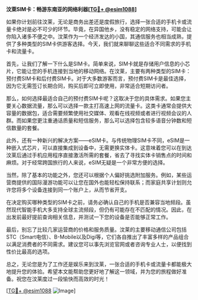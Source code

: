 **汶萊SIM卡：畅游东南亚的网络利器[[TG💪+ @esim1088](https://t.me/s/esim1088)]**

如果你计划前往汶莱，无论是商务出差还是度假旅行，选择一张合适的手机卡或流量卡绝对是必不可少的环节。毕竟，在异国他乡，没有稳定的网络支持，可能会让你陷入诸多不便之中。汶莱作为一个经济发达的小国，其通信服务也相当成熟，提供了多种类型的SIM卡供游客选择。今天，我们就来聊聊这些适合不同需求的手机卡和流量卡。

首先，让我们了解一下什么是SIM卡。简单来说，SIM卡就是存储用户信息的小芯片，它能让您的手机连接到当地的移动网络。在汶莱，主要有两种类型的SIM卡：预付费SIM卡和后付费SIM卡。对于大多数游客而言，预付费SIM卡是最佳选择，因为它无需签订长期合同，购买后即可立即使用，非常适合短期访问者。

那么，如何选择最适合自己的预付费SIM卡呢？这取决于您的具体需求。如果您主要关心数据流量，那么可以选择一款主打高速上网的流量卡。这类卡通常会提供大容量的数据包，适合需要频繁使用社交媒体、观看在线视频或者进行视频会议的人群。而如果您更注重通话质量和短信服务，那么可以选择包含较多语音分钟数和短信数量的套餐。

此外，还有一种新兴的解决方案——eSIM卡。与传统物理SIM卡不同，eSIM是一种嵌入式芯片，可以直接集成到设备中，无需更换实体卡。这意味着您可以在到达汶莱后通过手机应用程序直接激活所需的套餐，省去了寻找实体卡销售点的时间和麻烦。对于经常跨国旅行的人来说，eSIM无疑是一个非常方便的选择。

当然，除了基本的功能之外，您还可以根据个人偏好挑选附加服务。例如，某些运营商提供的国际漫游功能可以让您在国外也能轻松保持联系；而家庭共享计划则允许您将多个设备连接到同一个账户上，从而节省开支。

在决定购买哪种类型的SIM卡之前，请务必确认自己的手机是否兼容当地频段。虽然现代智能手机大多支持全球主流频段，但仍有可能存在不匹配的情况。因此，在出发前最好提前查询相关信息，并测试一下您的设备是否能够正常工作。

最后，别忘了比较几家运营商的价格和服务质量。汶莱的主要移动通信公司包括STC（Smart电信）、B-Mobile以及Digi等，它们各自推出了丰富多样的产品组合以满足消费者的不同需求。建议您可以事先浏览官网或者咨询专业人士，以便找到性价比最高的选项。

总之，无论您是为了工作还是娱乐来到汶莱，一张合适的手机卡或流量卡都能极大地提升您的体验。希望本文能帮助您更好地了解这一领域，并为您的旅程做好准备。祝您在汶莱度过一段愉快而高效的时光！

[[TG💪+ @esim1088](https://t.me/s/esim1088) ![Image](https://i.postimg.cc/4NQfJmqS/Snipaste-2025-05-13-00-14-12.png)]